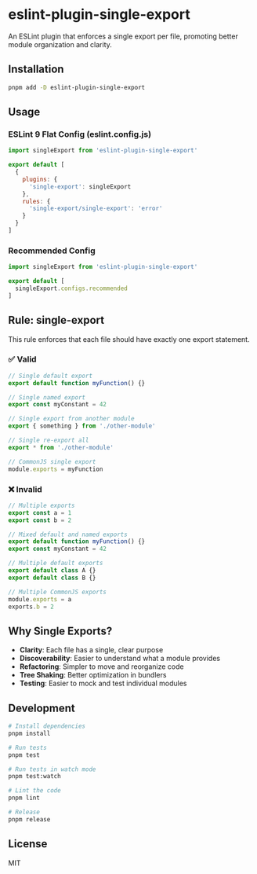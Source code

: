 # eslint-plugin-single-export

An ESLint plugin that enforces a single export per file, promoting better module organization and clarity.

## Installation

```bash
pnpm add -D eslint-plugin-single-export
```

## Usage

### ESLint 9 Flat Config (eslint.config.js)

```javascript
import singleExport from 'eslint-plugin-single-export'

export default [
  {
    plugins: {
      'single-export': singleExport
    },
    rules: {
      'single-export/single-export': 'error'
    }
  }
]
```

### Recommended Config

```javascript
import singleExport from 'eslint-plugin-single-export'

export default [
  singleExport.configs.recommended
]
```

## Rule: single-export

This rule enforces that each file should have exactly one export statement.

### ✅ Valid

```javascript
// Single default export
export default function myFunction() {}

// Single named export
export const myConstant = 42

// Single export from another module
export { something } from './other-module'

// Single re-export all
export * from './other-module'

// CommonJS single export
module.exports = myFunction
```

### ❌ Invalid

```javascript
// Multiple exports
export const a = 1
export const b = 2

// Mixed default and named exports
export default function myFunction() {}
export const myConstant = 42

// Multiple default exports
export default class A {}
export default class B {}

// Multiple CommonJS exports
module.exports = a
exports.b = 2
```

## Why Single Exports?

- **Clarity**: Each file has a single, clear purpose
- **Discoverability**: Easier to understand what a module provides
- **Refactoring**: Simpler to move and reorganize code
- **Tree Shaking**: Better optimization in bundlers
- **Testing**: Easier to mock and test individual modules

## Development

```bash
# Install dependencies
pnpm install

# Run tests
pnpm test

# Run tests in watch mode
pnpm test:watch

# Lint the code
pnpm lint

# Release
pnpm release
```

## License

MIT